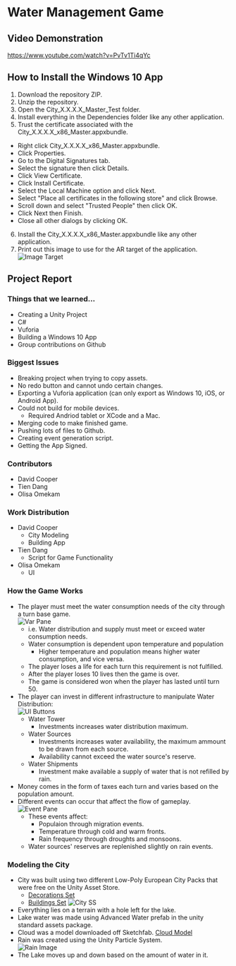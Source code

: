 # Water Management Game

## Video Demonstration
https://www.youtube.com/watch?v=PvTv1Ti4qYc

## How to Install the Windows 10 App
1. Download the repository ZIP.
2. Unzip the repository.
3. Open the City_X.X.X.X_Master_Test folder.
4. Install everything in the Dependencies folder like any other application.
5. Trust the certificate associated with the City_X.X.X.X_x86_Master.appxbundle.
  * Right click City_X.X.X.X_x86_Master.appxbundle.  
  *  Click Properties.
  * Go to the Digital Signatures tab.
  * Select the signature then click Details.
  * Click View Certificate.
  * Click Install Certificate.
  * Select the Local Machine option and click Next.
  * Select "Place all certificates in the following store" and click Browse.
  * Scroll down and select "Trusted People" then click OK.
  * Click Next then Finish.
  * Close all other dialogs by clicking OK.
6. Install the City_X.X.X.X_x86_Master.appxbundle like any other application.
7. Print out this image to use for the AR target of the application.
![Image Target](http://www.vergium.com/wp-content/uploads/2017/04/vuforia_stones_vergium.jpg)

## Project Report

### Things that we learned...
* Creating a Unity Project
* C#
* Vuforia
* Building a Windows 10 App
* Group contributions on Github

### Biggest Issues
* Breaking project when trying to copy assets.
* No redo button and cannot undo certain changes.
* Exporting a Vuforia application (can only export as Windows 10, iOS, or Android App).
* Could not build for mobile devices.
    - Required Andriod tablet or XCode and a Mac.
* Merging code to make finished game.
* Pushing lots of files to Github.
* Creating event generation script.
* Getting the App Signed.

### Contributors
* David Cooper
* Tien Dang
* Olisa Omekam 

### Work Distribution

* David Cooper
  - City Modeling
  - Building App
* Tien Dang
  - Script for Game Functionality
* Olisa Omekam
  - UI

### How the Game Works
* The player must meet the water consumption needs of the city through a turn base game.
  <br>![Var Pane](https://puu.sh/A3XN0/8bf1aef9d9.png)
  - i.e. Water distribution and supply must meet or exceed water consumption needs.
  - Water consumption is dependent upon temperature and population
    * Higher temperature and population means higher water consumption, and vice versa.
  - The player loses a life for each turn this requirement is not fulfilled.
  - After the player loses 10 lives then the game is over.
  - The game is considered won when the player has lasted until turn 50.
* The player can invest in different infrastructure to manipulate Water Distribution:
  <br>![UI Buttons](https://puu.sh/A3XM0/5f0da2bc12.png)
  - Water Tower 
     * Investments increases water distribution maximum.
  - Water Sources 
     * Investments increases water availability, the maximum ammount to be drawn from each source.
     * Availability cannot exceed the water source's reserve.
  - Water Shipments
     * Investment make available a supply of water that is not refilled by rain.
* Money comes in the form of taxes each turn and varies based on the population amount.
* Different events can occur that affect the flow of gameplay.
  <br>![Event Pane](https://puu.sh/A3Y2G/dbca60f760.png)
  - These events affect:
    * Populaion through migration events.
    * Temperature through cold and warm fronts.
    * Rain frequency through droughts and monsoons.
  - Water sources' reserves are replenished slightly on rain events.

### Modeling the City
* City was built using two different Low-Poly European City Packs that were free on the Unity Asset Store.
  - [Decorations Set](https://assetstore.unity.com/packages/3d/environments/urban/lowpoly-modern-city-decorations-set-66070)
  - [Buildings Set](https://assetstore.unity.com/packages/3d/environments/urban/lowpoly-modern-city-buildings-set-64427)
  ![City SS](https://puu.sh/A3XOb/033b99b502.png)
* Everything lies on a terrain with a hole left for the lake.
* Lake water was made using Advanced Water prefab in the unity standard assets package.
* Cloud was a model downloaded off Sketchfab. [Cloud Model](https://sketchfab.com/models/116f49c23c4347eba340d0f59b0601f7)
* Rain was created using the Unity Particle System.
  <br>![Rain Image](https://puu.sh/A3XPz/212214c353.png)
* The Lake moves up and down based on the amount of water in it.

